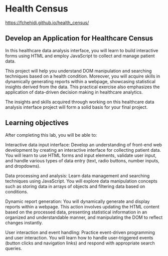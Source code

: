 <h1>Health Census</h1>

https://fchehidi.github.io/health_census/


<h2>Develop an Application for Healthcare Census</h2>

<p>In this healthcare data analysis interface, you will learn to build interactive forms using HTML and employ JavaScript to collect and manage patient data.

This project will help you understand DOM manipulation and searching techniques based on a health condition. Moreover, you will acquire skills in dynamically generating reports within a webpage, showcasing statistical insights derived from the data. This practical exercise also emphasizes the application of data-driven decision making in healthcare analytics.

The insights and skills acquired through working on this healthcare data analysis interface project will form a solid basis for your final project.</p>

<h2>Learning objectives</h2>

<p>After completing this lab, you will be able to:

Interactive data input interface: Develop an understanding of front-end web development by creating an interactive interface for collecting patient data. You will learn to use HTML forms and input elements, validate user input, and handle various types of data entry (text, radio buttons, number inputs, and dropdowns).

Data processing and analysis: Learn data management and searching techniques using JavaScript. You will explore data manipulation concepts such as storing data in arrays of objects and filtering data based on conditions.

Dynamic report generation: You will dynamically generate and display reports within a webpage. This action involves updating the HTML content based on the processed data, presenting statistical information in an organized and understandable manner, and manipulating the DOM to reflect changes instantly.

User interaction and event handling: Practice event-driven programming and user interaction. You will learn how to handle user-triggered events (button clicks and navigation links) and respond with appropriate search queries.</p>





